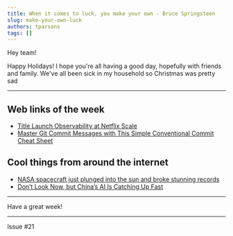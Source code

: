 ```yaml
---
title: When it comes to luck, you make your own - Bruce Springsteen
slug: make-your-own-luck
authors: tparsons
tags: []
---
```


Hey team!

Happy Holidays! I hope you're all having a good day, hopefully with friends and family. We've all been sick in my household so Christmas was pretty sad

---

## Web links of the week

- [Title Launch Observability at Netflix Scale](https://netflixtechblog.com/title-launch-observability-at-netflix-scale-c88c586629eb)
- [Master Git Commit Messages with This Simple Conventional Commit Cheat Sheet](https://github.com/BryanLomerio/conventional-commit-cheatsheet)

## Cool things from around the internet

- [NASA spacecraft just plunged into the sun and broke stunning records](https://mashable.com/article/nasa-parker-solar-probe-sun-breaks-record-speed-closest-approach)
- [Don’t Look Now, but China’s AI Is Catching Up Fast](https://www.wsj.com/tech/ai/china-ai-advances-us-chips-7838fd20)

---

Have a great week!

---

Issue #21
